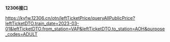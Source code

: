 **12306接口**

https://kyfw.12306.cn/otn/leftTicketPrice/queryAllPublicPrice?leftTicketDTO.train_date=2023-03-01&leftTicketDTO.from_station=VAP&leftTicketDTO.to_station=AOH&purpose_codes=ADULT